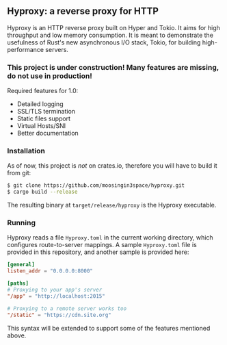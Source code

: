 ## Hyproxy: a reverse proxy for HTTP

Hyproxy is an HTTP reverse proxy built on Hyper and Tokio. It aims for high
throughput and low memory consumption. It is meant to demonstrate the usefulness
of Rust's new asynchronous I/O stack, Tokio, for building high-performance
servers.

### This project is under construction! Many features are missing, do not use in production!

Required features for 1.0:

- Detailed logging
- SSL/TLS termination
- Static files support
- Virtual Hosts/SNI
- Better documentation

### Installation

As of now, this project is *not* on crates.io, therefore you will have to build 
it from git:

```sh
$ git clone https://github.com/moosingin3space/hyproxy.git
$ cargo build --release
```

The resulting binary at `target/release/hyproxy` is the Hyproxy executable.

### Running

Hyproxy reads a file `Hyproxy.toml` in the current working directory, which
configures route-to-server mappings. A sample `Hyproxy.toml` file is provided
in this repository, and another sample is provided here:

```toml
[general]
listen_addr = "0.0.0.0:8000"

[paths]
# Proxying to your app's server
"/app" = "http://localhost:2015"

# Proxying to a remote server works too
"/static" = "https://cdn.site.org"
```

This syntax will be extended to support some of the features mentioned above.
